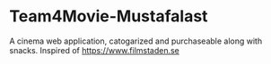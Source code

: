 # Team4Movie-Mustafalast


A cinema web application, catogarized and purchaseable along with snacks. Inspired of https://www.filmstaden.se
